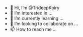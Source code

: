 - 👋 Hi, I’m @TrideepKoiry
- 👀 I’m interested in ...
- 🌱 I’m currently learning ...
- 💞️ I’m looking to collaborate on ...
- 📫 How to reach me ...

<!---
TrideepKoiry/TrideepKoiry is a ✨ special ✨ repository because its `README.md` (this file) appears on your GitHub profile.
You can click the Preview link to take a look at your changes.
--->
